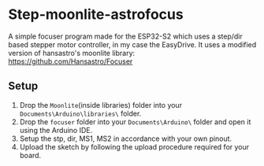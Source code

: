 # Step-moonlite-astrofocus
A simple focuser program made for the ESP32-S2 which uses a step/dir based stepper motor controller, in my case the EasyDrive.
It uses a modified version of hansastro's moonlite library: https://github.com/Hansastro/Focuser


## Setup

1. Drop the ```Moonlite```(inside libraries) folder into your ```Documents\Arduino\libraries\``` folder.
2. Drop the ```focuser``` folder into your ```Documents\Arduino\``` folder and open it using the Arduino IDE.
3. Setup the stp, dir, MS1, MS2 in accordance with your own pinout.
4. Upload the sketch by following the upload procedure required for your board.

